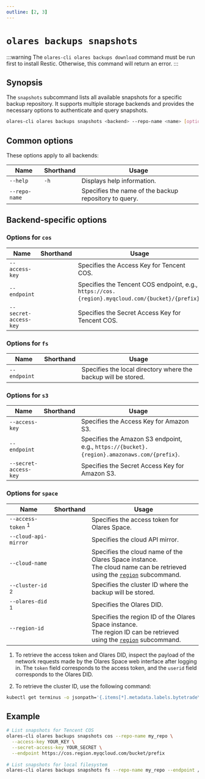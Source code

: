 ```yaml
---
outline: [2, 3]
---
```

# `olares backups snapshots`
:::warning
The `olares-cli olares backups download` command must be run first to install Restic. Otherwise, this command will return an error.
:::
## Synopsis
The `snapshots` subcommand lists all available snapshots for a specific backup repository. It supports multiple storage backends and provides the necessary options to authenticate and query snapshots.

```bash
olares-cli olares backups snapshots <backend> --repo-name <name> [options]
```
## Common options
These options apply to all backends:

| Name          | Shorthand | Usage                                                  |
|---------------|-----------|--------------------------------------------------------|
| `--help`      | `-h`      | Displays help information.                             |
| `--repo-name` |           | 	Specifies the name of the backup repository to query. |

## Backend-specific options

### Options for `cos`

| Name                  | Shorthand | Usage                                                                                            |
|-----------------------|-----------|--------------------------------------------------------------------------------------------------|
| `--access-key`        |           | Specifies the Access Key for Tencent COS.                                                        |
| `--endpoint`          |           | Specifies the Tencent COS endpoint, e.g., `https://cos.{region}.myqcloud.com/{bucket}/{prefix}`. |
| `--secret-access-key` |           | Specifies the Secret Access Key for Tencent COS.                                                 |

### Options for `fs`

| Name         | Shorthand | Usage                                                          |
|--------------|-----------|----------------------------------------------------------------|
| `--endpoint` |           | Specifies the local directory where the backup will be stored. |

### Options for `s3`

| Name                  | Shorthand | Usage                                                                                       |
|-----------------------|-----------|---------------------------------------------------------------------------------------------|
| `--access-key`        |           | Specifies the Access Key for Amazon S3.                                                     |
| `--endpoint`          |           | Specifies the Amazon S3 endpoint, e.g., `https://{bucket}.{region}.amazonaws.com/{prefix}`. |
| `--secret-access-key` |           | Specifies the Secret Access Key for Amazon S3.                                              |

### Options for `space`

| Name                          | Shorthand | Usage                                                                                                                                    |
|-------------------------------|-----------|------------------------------------------------------------------------------------------------------------------------------------------|
| `--access-token` <sup>1</sup> |           | Specifies the access token for Olares Space.                                                                                             |
| `--cloud-api-mirror`          |           | Specifies the cloud API mirror.                                                                                                          |
| `--cloud-name`                |           | Specifies the cloud name of the Olares Space instance. <br/> The cloud name can be retrieved using the [`region`](region.md) subcommand. |
| `--cluster-id` <sup>2</sup>   |           | Specifies the cluster ID where the backup will be stored.                                                                                |
| `--olares-did` <sup>1</sup>   |           | Specifies the Olares DID.                                                                                                                |
| `--region-id`                 |           | Specifies the region ID of the Olares Space instance. <br/> The region ID can be retrieved using the [`region`](region.md) subcommand.   |

1. To retrieve the access token and Olares DID, inspect the payload of the network requests made by the Olares Space web interface after logging in. The `token` field corresponds to the access token, and the `userid` field corresponds to the Olares DID.

2. To retrieve the cluster ID, use the following command:
  ```bash
  kubectl get terminus -o jsonpath='{.items[*].metadata.labels.bytetrade\.io/cluster-id}'
  ```

## Example
```bash
# List snapshots for Tencent COS
olares-cli olares backups snapshots cos --repo-name my_repo \
  --access-key YOUR_KEY \
  --secret-access-key YOUR_SECRET \
  --endpoint https://cos.region.myqcloud.com/bucket/prefix
  
# List snapshots for local filesystem
olares-cli olares backups snapshots fs --repo-name my_repo --endpoint /backup_repo
```